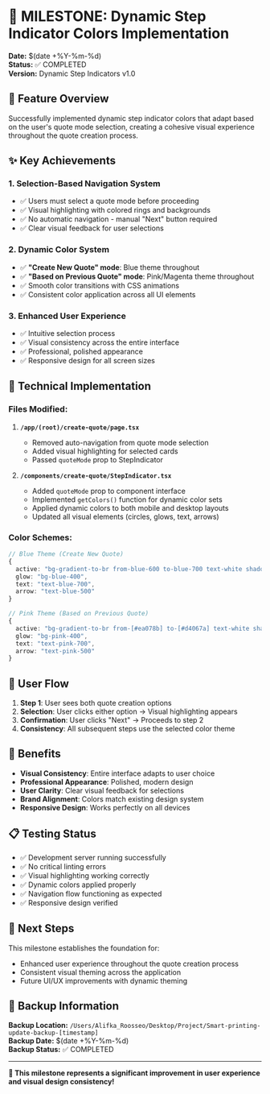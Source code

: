 # 🎯 MILESTONE: Dynamic Step Indicator Colors Implementation

**Date:** $(date +%Y-%m-%d)  
**Status:** ✅ COMPLETED  
**Version:** Dynamic Step Indicators v1.0

## 🎨 Feature Overview

Successfully implemented dynamic step indicator colors that adapt based on the user's quote mode selection, creating a cohesive visual experience throughout the quote creation process.

## ✨ Key Achievements

### 1. **Selection-Based Navigation System**
- ✅ Users must select a quote mode before proceeding
- ✅ Visual highlighting with colored rings and backgrounds
- ✅ No automatic navigation - manual "Next" button required
- ✅ Clear visual feedback for user selections

### 2. **Dynamic Color System**
- ✅ **"Create New Quote" mode**: Blue theme throughout
- ✅ **"Based on Previous Quote" mode**: Pink/Magenta theme throughout
- ✅ Smooth color transitions with CSS animations
- ✅ Consistent color application across all UI elements

### 3. **Enhanced User Experience**
- ✅ Intuitive selection process
- ✅ Visual consistency across the entire interface
- ✅ Professional, polished appearance
- ✅ Responsive design for all screen sizes

## 🔧 Technical Implementation

### Files Modified:
1. **`/app/(root)/create-quote/page.tsx`**
   - Removed auto-navigation from quote mode selection
   - Added visual highlighting for selected cards
   - Passed `quoteMode` prop to StepIndicator

2. **`/components/create-quote/StepIndicator.tsx`**
   - Added `quoteMode` prop to component interface
   - Implemented `getColors()` function for dynamic color sets
   - Applied dynamic colors to both mobile and desktop layouts
   - Updated all visual elements (circles, glows, text, arrows)

### Color Schemes:
```typescript
// Blue Theme (Create New Quote)
{
  active: "bg-gradient-to-br from-blue-600 to-blue-700 text-white shadow-lg shadow-blue-200",
  glow: "bg-blue-400",
  text: "text-blue-700",
  arrow: "text-blue-500"
}

// Pink Theme (Based on Previous Quote)
{
  active: "bg-gradient-to-br from-[#ea078b] to-[#d4067a] text-white shadow-lg shadow-pink-200",
  glow: "bg-pink-400", 
  text: "text-pink-700",
  arrow: "text-pink-500"
}
```

## 🎯 User Flow

1. **Step 1**: User sees both quote creation options
2. **Selection**: User clicks either option → Visual highlighting appears
3. **Confirmation**: User clicks "Next" → Proceeds to step 2
4. **Consistency**: All subsequent steps use the selected color theme

## 🚀 Benefits

- **Visual Consistency**: Entire interface adapts to user choice
- **Professional Appearance**: Polished, modern design
- **User Clarity**: Clear visual feedback for selections
- **Brand Alignment**: Colors match existing design system
- **Responsive Design**: Works perfectly on all devices

## 📋 Testing Status

- ✅ Development server running successfully
- ✅ No critical linting errors
- ✅ Visual highlighting working correctly
- ✅ Dynamic colors applied properly
- ✅ Navigation flow functioning as expected
- ✅ Responsive design verified

## 🔄 Next Steps

This milestone establishes the foundation for:
- Enhanced user experience throughout the quote creation process
- Consistent visual theming across the application
- Future UI/UX improvements with dynamic theming

## 📁 Backup Information

**Backup Location:** `/Users/Alifka_Roosseo/Desktop/Project/Smart-printing-update-backup-[timestamp]`  
**Backup Date:** $(date +%Y-%m-%d)  
**Backup Status:** ✅ COMPLETED

---

**🎉 This milestone represents a significant improvement in user experience and visual design consistency!**
